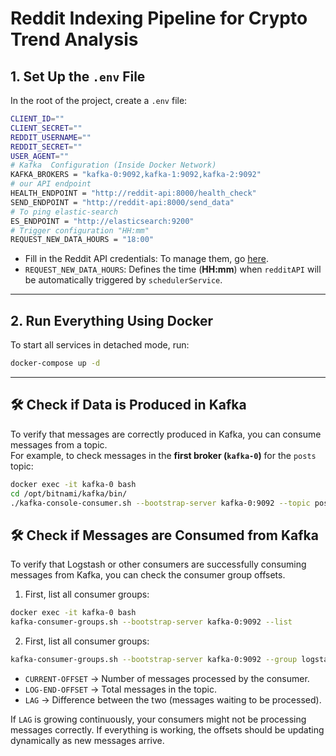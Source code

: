 # Reddit Indexing Pipeline for Crypto Trend Analysis

## 1. Set Up the `.env` File  
In the root of the project, create a `.env` file:
```bash
CLIENT_ID=""
CLIENT_SECRET=""
REDDIT_USERNAME=""
REDDIT_SECRET=""
USER_AGENT=""
# Kafka  Configuration (Inside Docker Network)
KAFKA_BROKERS = "kafka-0:9092,kafka-1:9092,kafka-2:9092"
# our API endpoint
HEALTH_ENDPOINT = "http://reddit-api:8000/health_check"
SEND_ENDPOINT = "http://reddit-api:8000/send_data"
# To ping elastic-search
ES_ENDPOINT = "http://elasticsearch:9200"
# Trigger configuration "HH:mm"
REQUEST_NEW_DATA_HOURS = "18:00" 
```

- Fill in the Reddit API credentials: To manage them, go [here](https://ssl.reddit.com/prefs/apps/).
- `REQUEST_NEW_DATA_HOURS`: Defines the time (**HH:mm**) when `redditAPI` will be automatically triggered by `schedulerService`.

---

## 2. Run Everything Using Docker
To start all services in detached mode, run:
```bash
docker-compose up -d
```

---

## 🛠️ Check if Data is Produced in Kafka
To verify that messages are correctly produced in Kafka, you can consume messages from a topic.  
For example, to check messages in the **first broker (`kafka-0`)** for the `posts` topic:

```bash
docker exec -it kafka-0 bash
cd /opt/bitnami/kafka/bin/
./kafka-console-consumer.sh --bootstrap-server kafka-0:9092 --topic posts --from-beginning
```

## 🛠️ Check if Messages are Consumed from Kafka
To verify that Logstash or other consumers are successfully consuming messages from Kafka, you can check the consumer group offsets.

1. First, list all consumer groups:
```bash
docker exec -it kafka-0 bash
kafka-consumer-groups.sh --bootstrap-server kafka-0:9092 --list
```

2. First, list all consumer groups:
```bash
kafka-consumer-groups.sh --bootstrap-server kafka-0:9092 --group logstash --describe
```

- `CURRENT-OFFSET` → Number of messages processed by the consumer.
- `LOG-END-OFFSET` → Total messages in the topic.
- `LAG` → Difference between the two (messages waiting to be processed).
  
If `LAG` is growing continuously, your consumers might not be processing messages correctly.
If everything is working, the offsets should be updating dynamically as new messages arrive.

